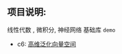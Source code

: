 ## 项目说明:

线性代数 , 微积分, 神经网络 基础库 `demo`

- c6: [高维泛化向量空间](https://github.com/carl10086/dm-learning/blob/master/dm-algebra/chapters/c6.ipynb)